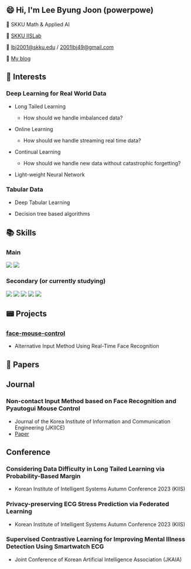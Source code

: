 ## :smile: Hi, I'm Lee Byung Joon (powerpowe) 
 :school: SKKU Math & Applied AI

 :lab_coat: [SKKU IISLab](http://iislab.skku.edu/iish/)
 
 :email: lbj2001@skku.edu / 2001lbj49@gmail.com

 :adult: [My blog](https://blog.naver.com/2001lbj)
 
## :balloon: Interests
### Deep Learning for Real World Data
- Long Tailed Learning
   - How should we handle imbalanced data?

- Online Learning
   - How should we handle streaming real time data?
     
- Continual Learning
   - How should we handle new data without catastrophic forgetting?

- Light-weight Neural Network
### Tabular Data
- Deep Tabular Learning

- Decision tree based algorithms

## :books: Skills
### Main
<img src="https://img.shields.io/badge/Python-3776AB?style=for-the-badge&logo=Python&logoColor=white"> <img src="https://img.shields.io/badge/PyTorch-EE4C2C?style=for-the-badge&logo=PyTorch&logoColor=white">

### Secondary (or currently studying)
<img src="https://img.shields.io/badge/TensorFlow-FF6F00?style=for-the-badge&logo=Python&logoColor=white"> <img src="https://img.shields.io/badge/C-00599C?style=for-the-badge&logo=C&logoColor=white"> <img src="https://img.shields.io/badge/Linux-FCC624?style=for-the-badge&logo=Linux&logoColor=white"> <img src="https://img.shields.io/badge/Docker-2496ED?style=for-the-badge&logo=Docker&logoColor=white"> <img src="https://img.shields.io/badge/Ubuntu-E95420?style=for-the-badge&logo=Ubuntu&logoColor=white">


## :pager: Projects 
### [face-mouse-control](https://github.com/Denev6/face-mouse-control)
- Alternative Input Method Using Real-Time Face Recognition
  
## :page_with_curl: Papers
## Journal
### Non-contact Input Method based on Face Recognition and Pyautogui Mouse Control
- Journal of the Korea Institute of Information and Communication Engineering (JKIICE)
- [Paper](https://www.kci.go.kr/kciportal/ci/sereArticleSearch/ciSereArtiView.kci?sereArticleSearchBean.artiId=ART002879022)

## Conference
### Considering Data Difficulty in Long Tailed Learning via Probability-Based Margin
- Korean Institute of Intelligent Systems Autumn Conference 2023 (KIIS)

### Privacy-preserving ECG Stress Prediction via Federated Learning 
- Korean Institute of Intelligent Systems Autumn Conference 2023 (KIIS)

### Supervised Contrastive Learning for Improving Mental Illness Detection Using Smartwatch ECG 
- Joint Conference of Korean Artificial Intelligence Association (JKAIA)


